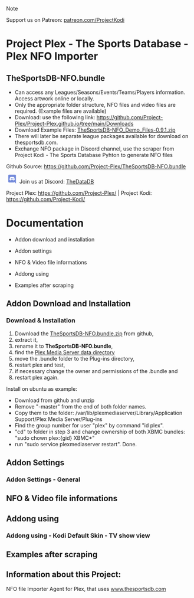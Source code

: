 
> [!NOTE]
> Support us on Patreon: <a href="https://patreon.com/ProjectKodi">patreon.com/ProjectKodi</a>

# Project Plex - The Sports Database - Plex NFO Importer
## TheSportsDB-NFO.bundle



<p align="left">
<ul>
  <li>Can access any Leagues/Seasons/Events/Teams/Players information. Access artwork online or locally.</li>
  <li>Only the appropriate folder structure, NFO files and video files are required. (Example files are available)</li>
    <li>Download: use the following link: <a href="https://github.com/Project-Plex/Project-Plex.github.io/tree/main/Downloads">https://github.com/Project-Plex/Project-Plex.github.io/tree/main/Downloads</a></li>
    <li>Download Example Files: <a href="https://github.com/Project-Plex/Project-Plex.github.io/tree/main/Downloads">TheSportsDB-NFO_Demo_Files-0.9.1.zip</a></li>
    <li>There will later be separate league packages available for download on thesportsdb.com.</li>
    <li>Exchange NFO package in Discord channel, use the scraper from Project Kodi - The Sports Database Pyhton to generate NFO files</li>
  </ul>
  </p>

Github Source: <a href="https://github.com/Project-Plex/TheSportsDB-NFO.bundle">https://github.com/Project-Plex/TheSportsDB-NFO.bundle</a>
  
<a href="https://discord.com/channels/481047912286257152/481047912286257155"><img src="https://raw.githubusercontent.com/Project-Plex/PlexSportScanner/master/Information/images/discord-logo.png" alt="Join the chat at Discord" height="24"></a> Join us at Discord: <a href="https://discord.com/channels/481047912286257152/481047912286257155">TheDataDB</a>

Project Plex: <a href="https://github.com/Project-Plex/">https://github.com/Project-Plex/</a> | Project Kodi: <a href="https://github.com/Project-Kodi/">https://github.com/Project-Kodi/</a>


# Documentation

- Addon download and installation

- Addon settings

- NFO & Video file informations

- Addong using

- Examples after scraping




## Addon Download and Installation


### Download & Installation

1. Download the [TheSportsDB-NFO.bundle.zip](https://github.com/Project-Plex/Project-Plex.github.io/tree/main/Downloads) from github,
2. extract it,
3. rename it to **TheSportsDB-NFO.bundle**,
4. find the [Plex Media Server data directory](https://support.plex.tv/hc/en-us/articles/202915258-Where-is-the-Plex-Media-Server-data-directory-located)
5. move the .bundle folder to the Plug-ins directory,
6. restart plex and test,
7. if necessary change the owner and permissions of the .bundle and
8. restart plex again.

Install on ubuntu as example:
- Download from github and unzip
- Remove "-master" from the end of both folder names.
- Copy them to the folder:  /var/lib/plexmediaserver/Library/Application Support/Plex Media Server/Plug-ins
- Find the group number for user "plex" by command "id plex".
- "cd" to folder in step 3 and change ownership of both XBMC bundles: "sudo chown plex:{gid} XBMC*"
- run "sudo service plexmediaserver restart".
Done.



## Addon Settings

### Addon Settings - General 



## NFO & Video file informations




## Addong using

### Addong using - Kodi Default Skin - TV show view


## Examples after scraping


## Information about this Project:

 NFO file Importer Agent for Plex, that uses www.thesportsdb.com